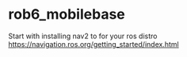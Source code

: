 # rob6_mobilebase

Start with installing nav2 to for your ros distro
https://navigation.ros.org/getting_started/index.html
